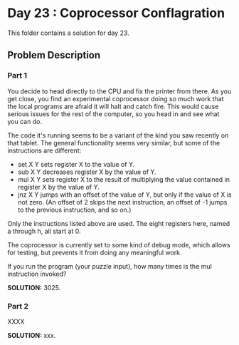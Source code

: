 # Day 23 : Coprocessor Conflagration

This folder contains a solution for day 23.

## Problem Description

### Part 1

You decide to head directly to the CPU and fix the printer from there. As you get close, you find an experimental coprocessor doing so much work that the local programs are afraid it will halt and catch fire. This would cause serious issues for the rest of the computer, so you head in and see what you can do.

The code it's running seems to be a variant of the kind you saw recently on that tablet. The general functionality seems very similar, but some of the instructions are different:

  * set X Y sets register X to the value of Y.
  * sub X Y decreases register X by the value of Y.
  * mul X Y sets register X to the result of multiplying the value contained in register X by the value of Y.
  * jnz X Y jumps with an offset of the value of Y, but only if the value of X is not zero. (An offset of 2 skips the next instruction, an offset of -1 jumps to the previous instruction, and so on.)

Only the instructions listed above are used. The eight registers here, named a through h, all start at 0.

The coprocessor is currently set to some kind of debug mode, which allows for testing, but prevents it from doing any meaningful work.

If you run the program (your puzzle input), how many times is the mul instruction invoked?


**SOLUTION:** 3025.

### Part 2

XXXX


**SOLUTION:** xxx.
